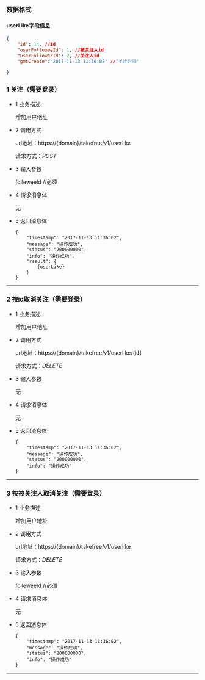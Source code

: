 ### 数据格式
#### userLike字段信息
```json
{
    "id": 14, //id
    "userFolloweeId": 1, //被关注人id
    "userFollowerId": 2, //关注人id
    "gmtCreate":"2017-11-13 11:36:02" //"关注时间"
    
}
```
### 1 关注（需要登录）
* 1 业务描述

    增加用户地址

* 2 调用方式

    url地址：https://{domain}/takefree/v1/userlike

    请求方式：*POST*

* 3 输入参数
    
    folleweeId //必须

* 4 请求消息体
    
    无
    
* 5 返回消息体
    ```
    {
        "timestamp": "2017-11-13 11:36:02",
        "message": "操作成功",
        "status": "200000000",
        "info": "操作成功",
        "result": {
            {userLike}
        }
    }
    ```
***
### 2 按id取消关注（需要登录）
* 1 业务描述

    增加用户地址

* 2 调用方式

    url地址：https://{domain}/takefree/v1/userlike/{id}

    请求方式：*DELETE*

* 3 输入参数

    无
    
* 4 请求消息体
    
    无
    
* 5 返回消息体
    ```
    {
        "timestamp": "2017-11-13 11:36:02",
        "message": "操作成功",
        "status": "200000000",
        "info": "操作成功"
    }
    ```
***
### 3 按被关注人取消关注（需要登录）
* 1 业务描述

    增加用户地址

* 2 调用方式

    url地址：https://{domain}/takefree/v1/userlike

    请求方式：*DELETE*

* 3 输入参数
    
    folleweeId //必须

* 4 请求消息体
    
    无
    
* 5 返回消息体
    ```
    {
        "timestamp": "2017-11-13 11:36:02",
        "message": "操作成功",
        "status": "200000000",
        "info": "操作成功"
    }
    ```
***
